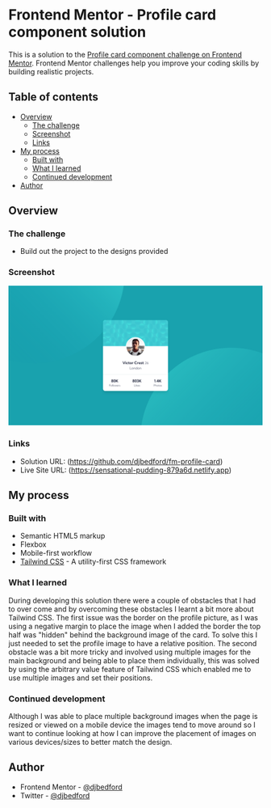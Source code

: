 # Frontend Mentor - Profile card component solution

This is a solution to the [Profile card component challenge on Frontend Mentor](https://www.frontendmentor.io/challenges/profile-card-component-cfArpWshJ). Frontend Mentor challenges help you improve your coding skills by building realistic projects. 

## Table of contents

- [Overview](#overview)
  - [The challenge](#the-challenge)
  - [Screenshot](#screenshot)
  - [Links](#links)
- [My process](#my-process)
  - [Built with](#built-with)
  - [What I learned](#what-i-learned)
  - [Continued development](#continued-development)
- [Author](#author)

## Overview

### The challenge

- Build out the project to the designs provided

### Screenshot

![](./fm-profile-card-screenshot.png)

### Links

- Solution URL: (https://github.com/djbedford/fm-profile-card)
- Live Site URL: (https://sensational-pudding-879a6d.netlify.app)

## My process

### Built with

- Semantic HTML5 markup
- Flexbox
- Mobile-first workflow
- [Tailwind CSS](https://tailwindcss.com/) - A utility-first CSS framework

### What I learned

During developing this solution there were a couple of obstacles that I had to over come and by overcoming these obstacles I learnt a bit more about Tailwind CSS.
The first issue was the border on the profile picture, as I was using a negative margin to place the image when I added the border the top half was "hidden" behind the background image of the card. To solve this I just needed to set the profile image to have a relative position.
The second obstacle was a bit more tricky and involved using multiple images for the main background and being able to place them individually, this was solved by using the arbitrary value feature of Tailwind CSS which enabled me to use multiple images and set their positions.

### Continued development

Although I was able to place multiple background images when the page is resized or viewed on a mobile device the images tend to move around so I want to continue looking at how I can improve the placement of images on various devices/sizes to better match the design.

## Author

- Frontend Mentor - [@djbedford](https://www.frontendmentor.io/profile/djbedford)
- Twitter - [@djbedford](https://www.twitter.com/djbedford)
